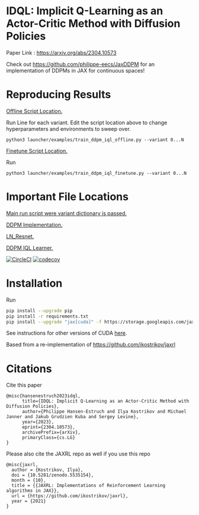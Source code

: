 # IDQL: Implicit Q-Learning as an Actor-Critic Method with Diffusion Policies

Paper Link : https://arxiv.org/abs/2304.10573

Check out https://github.com/philippe-eecs/JaxDDPM for an implementation of DDPMs in JAX for continuous spaces!

# Reproducing Results

[Offline Script Location.](launcher/examples/train_ddpm_iql_offline.py)

Run Line for each variant. Edit the script location above to change hyperparameters and environments to sweep over. 

```
python3 launcher/examples/train_ddpm_iql_offline.py --variant 0...N
```

[Finetune Script Location.](launcher/examples/train_ddpm_iql_finetune.py)

Run 
```
python3 launcher/examples/train_ddpm_iql_finetune.py --variant 0...N
```

# Important File Locations

[Main run script were variant dictionary is passed.](/examples/states/train_diffusion_offline.py)

[DDPM Implementation.](/jaxrl5/networks/diffusion.py)

[LN_Resnet.](/jaxrl5/networks/resnet.py)

[DDPM IQL Learner.](/jaxrl5/agents/ddpm_iql/ddpm_iql_learner.py)

[![CircleCI](https://dl.circleci.com/status-badge/img/gh/ikostrikov/jaxrl5/tree/main.svg?style=svg&circle-token=668374ebe0f27c7ee70edbdfbbd1dd928725c01a)](https://dl.circleci.com/status-badge/redirect/gh/ikostrikov/jaxrl5/tree/main) [![codecov](https://codecov.io/gh/ikostrikov/jaxrl5/branch/main/graph/badge.svg?token=Q5QMIDZNZ3)](https://codecov.io/gh/ikostrikov/jaxrl5)

# Installation

Run
```bash
pip install --upgrade pip
pip install -r requirements.txt
pip install --upgrade "jax[cuda]" -f https://storage.googleapis.com/jax-releases/jax_cuda_releases.html
```

See instructions for other versions of CUDA [here](https://github.com/google/jax#pip-installation-gpu-cuda).

Based from a re-implementation of https://github.com/ikostrikov/jaxrl 

# Citations
Cite this paper
```
@misc{hansenestruch2023idql,
      title={IDQL: Implicit Q-Learning as an Actor-Critic Method with Diffusion Policies}, 
      author={Philippe Hansen-Estruch and Ilya Kostrikov and Michael Janner and Jakub Grudzien Kuba and Sergey Levine},
      year={2023},
      eprint={2304.10573},
      archivePrefix={arXiv},
      primaryClass={cs.LG}
}
```

Please also cite the JAXRL repo as well if you use this repo
```
@misc{jaxrl,
  author = {Kostrikov, Ilya},
  doi = {10.5281/zenodo.5535154},
  month = {10},
  title = {{JAXRL: Implementations of Reinforcement Learning algorithms in JAX}},
  url = {https://github.com/ikostrikov/jaxrl},
  year = {2021}
}
```

